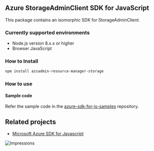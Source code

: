 ## Azure StorageAdminClient SDK for JavaScript

This package contains an isomorphic SDK for StorageAdminClient.

### Currently supported environments

- Node.js version 8.x.x or higher
- Browser JavaScript

### How to Install

```bash
npm install azsadmin-resource-manager-storage
```

### How to use

#### Sample code

Refer the sample code in the [azure-sdk-for-js-samples](https://github.com/Azure/azure-sdk-for-js-samples) repository.

## Related projects

- [Microsoft Azure SDK for Javascript](https://github.com/Azure/azure-sdk-for-js)


![Impressions](https://azure-sdk-impressions.azurewebsites.net/api/impressions/azure-sdk-for-js%2Fsdk%2Fcdn%2Farm-cdn%2FREADME.png)